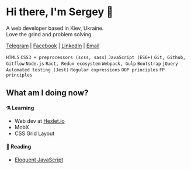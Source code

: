 # Hi there, I'm Sergey 🤝
A web developer based in Kiev, Ukraine.  
Love the grind and problem solving.

[Telegram](https://t.me/@siniiitsa) | [Facebook](https://www.facebook.com/siniiitsa) | [LinkedIn](https://www.linkedin.com/in/siniiitsa/) | [Email](mailto:siniiitsa@gmail.com)

`HTML5` `CSS3 + preprocessors (scss, sass)` `JavaScript (ES6+)`  `Git, Github, Gitflow` `Node.js`  `Ract, Redux ecosystem` `Webpack, Gulp` `Bootstrap` `jQuery` `Automated testing (Jest)` 
`Regular expressions` `OOP principles` `FP principles`

## What am I doing now?
#### ⚗️ Learning
- Web dev at [Hexlet.io](https://ru.hexlet.io/)
- MobX
- CSS Grid Layout

#### 🔮 Reading
- [Eloquent JavaScript](https://eloquentjavascript.net/)
  

